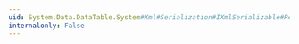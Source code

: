 ```yaml
---
uid: System.Data.DataTable.System#Xml#Serialization#IXmlSerializable#ReadXml(System.Xml.XmlReader)
internalonly: False
---
```


